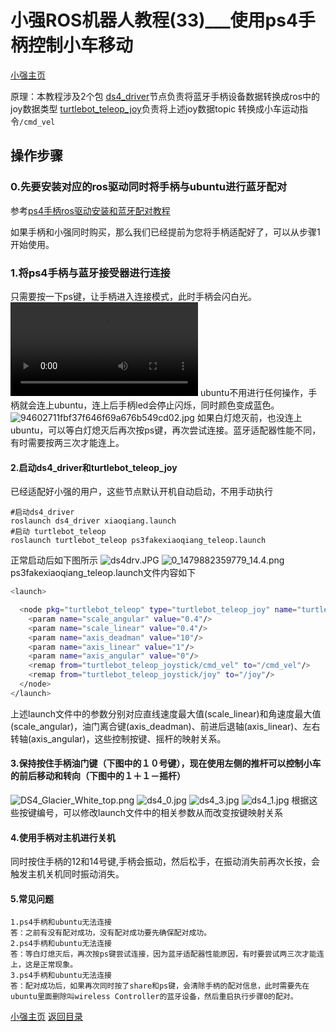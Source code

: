 # 小强ROS机器人教程(33)___使用ps4手柄控制小车移动<br>
[小强主页](https://www.bwbot.org/products/xiaoqiang-4-pro)

原理：本教程涉及2个包
[ds4_driver](http://wiki.ros.org/ds4_driver)节点负责将蓝牙手柄设备数据转换成ros中的joy数据类型
[turtlebot_teleop_joy](http://wiki.ros.org/turtlebot_teleop)负责将上述joy数据topic 转换成小车运动指令`/cmd_vel`

## 操作步骤

### 0.先要安装对应的ros驱动同时将手柄与ubuntu进行蓝牙配对
参考[ps4手柄ros驱动安装和蓝牙配对教程](http://community.bwbot.org/topic/16454/ps4%E6%89%8B%E6%9F%84ros%E9%A9%B1%E5%8A%A8%E5%AE%89%E8%A3%85%E5%92%8C%E8%93%9D%E7%89%99%E9%85%8D%E5%AF%B9%E6%95%99%E7%A8%8B)

如果手柄和小强同时购买，那么我们已经提前为您将手柄适配好了，可以从步骤1开始使用。

### 1.将ps4手柄与蓝牙接受器进行连接
只需要按一下ps键，让手柄进入连接模式，此时手柄会闪白光。
<video src="/assets/uploads/files/1623202662222-cdf7cf020c357ba9548b29411ad51a9d.mp4" controls style="max-width:100%;"></video>
ubuntu不用进行任何操作，手柄就会连上ubuntu，连上后手柄led会停止闪烁，同时颜色变成蓝色。
![94602711fbf37f646f69a676b549cd02.jpg](http://community.bwbot.org/assets/uploads/files/1623202733917-94602711fbf37f646f69a676b549cd02.jpg) 
如果白灯熄灭前，也没连上ubuntu，可以等白灯熄灭后再次按ps键，再次尝试连接。蓝牙适配器性能不同，有时需要按两三次才能连上。
#### 2.启动ds4_driver和turtlebot_teleop_joy
已经适配好小强的用户，这些节点默认开机自动启动，不用手动执行
```
#启动ds4_driver
roslaunch ds4_driver xiaoqiang.launch
#启动 turtlebot_teleop 
roslaunch turtlebot_teleop ps3fakexiaoqiang_teleop.launch
```

正常启动后如下图所示
![ds4drv.JPG](http://community.bwbot.org/assets/uploads/files/1623203381968-ds4drv.jpg) 
![0_1479882359779_14.4.png](http://community.bwbot.org/uploads/files/1479882361397-14.4-resized.png) 
ps3fakexiaoqiang_teleop.launch文件内容如下

```bash
<launch>

  <node pkg="turtlebot_teleop" type="turtlebot_teleop_joy" name="turtlebot_teleop_joystick">
    <param name="scale_angular" value="0.4"/>
    <param name="scale_linear" value="0.4"/>
    <param name="axis_deadman" value="10"/>
    <param name="axis_linear" value="1"/>
    <param name="axis_angular" value="0"/>
    <remap from="turtlebot_teleop_joystick/cmd_vel" to="/cmd_vel"/>
    <remap from="turtlebot_teleop_joystick/joy" to="/joy"/>
  </node>
</launch>
```

上述launch文件中的参数分别对应直线速度最大值(scale_linear)和角速度最大值(scale_angular)，油门离合键(axis_deadman)、前进后退轴(axis_linear)、左右转轴(axis_angular)，这些控制按键、摇杆的映射关系。

#### 3.保持按住手柄油门键（下图中的１０号键），现在使用左侧的推杆可以控制小车的前后移动和转向（下图中的１＋１－摇杆）
![DS4_Glacier_White_top.png](http://community.bwbot.org/assets/uploads/files/1623231045115-ds4_glacier_white_top.png) 
![ds4_0.jpg](http://community.bwbot.org/assets/uploads/files/1623206985446-ds4_0.jpg) 
![ds4_3.jpg](http://community.bwbot.org/assets/uploads/files/1623207015266-ds4_3.jpg) 
![ds4_1.jpg](http://community.bwbot.org/assets/uploads/files/1623206999925-ds4_1.jpg) 
根据这些按键编号，可以修改launch文件中的相关参数从而改变按键映射关系
#### 4.使用手柄对主机进行关机
同时按住手柄的12和14号键,手柄会振动，然后松手，在振动消失前再次长按，会触发主机关机同时振动消失。

#### 5.常见问题
```
1.ps4手柄和ubuntu无法连接
答：之前有没有配对成功，没有配对成功要先确保配对成功。
2.ps4手柄和ubuntu无法连接
答：等白灯熄灭后，再次按ps键尝试连接，因为蓝牙适配器性能原因，有时要尝试两三次才能连上，这是正常现象。
3.ps4手柄和ubuntu无法连接
答：配对成功后，如果再次同时按了share和ps键，会清除手柄的配对信息，此时需要先在ubuntu里面删除叫wireless Controller的蓝牙设备，然后重启执行步骤0的配对。
```
[小强主页](https://www.bwbot.org/products/xiaoqiang-4-pro)
[返回目录](https://community.bwbot.org/topic/110)
